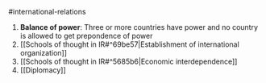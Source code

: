 #international-relations 
1. **Balance of power**: Three or more countries have power and no country is allowed to get prepondence of power
2. [[Schools of thought in IR#^69be57|Establishment of international organization]]
3. [[Schools of thought in IR#^5685b6|Economic interdependence]]
4.  [[Diplomacy]]